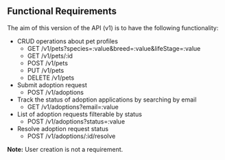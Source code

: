 
## Functional Requirements

The aim of this version of the API (v1) is to have the following functionality:
* CRUD operations about pet profiles
    * GET /v1/pets?species=:value&breed=:value&lifeStage=:value
    * GET /v1/pets/:id
    * POST /v1/pets
    * PUT /v1/pets
    * DELETE /v1/pets
* Submit adoption request
    * POST /v1/adoptions
* Track the status of adoption applications by searching by email
    * GET /v1/adoptions?email=:value
* List of adoption requests filterable by status
    * POST /v1/adoptions?status=:value
* Resolve adoption request status
    * POST /v1/adoptions/:id/resolve

**Note:** User creation is not a requirement.
